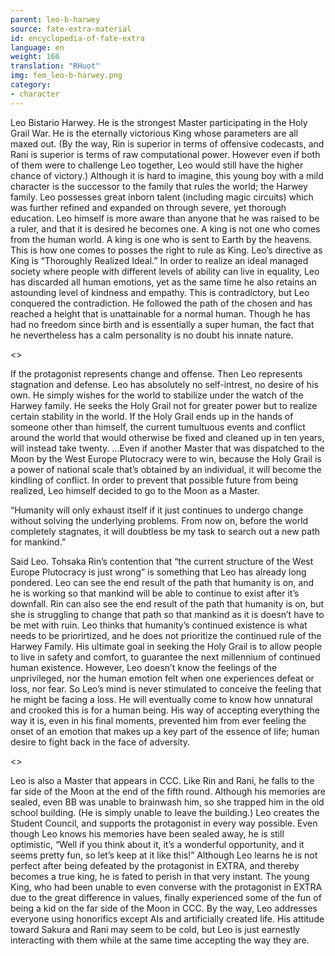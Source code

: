 ```yaml
---
parent: leo-b-harwey
source: fate-extra-material
id: encyclopedia-of-fate-extra
language: en
weight: 166
translation: "RHuot"
img: fem_leo-b-harwey.png
category:
- character
---
```


Leo Bistario Harwey.
He is the strongest Master participating in the Holy Grail War.
He is the eternally victorious King whose parameters are all maxed out.
(By the way, Rin is superior in terms of offensive codecasts, and Rani is superior is terms of raw computational power. However even if both of them were to challenge Leo together, Leo would still have the higher chance of victory.)
Although it is hard to imagine, this young boy with a mild character is the successor to the family that rules the world; the Harwey family.
Leo possesses great inborn talent (including magic circuits) which was further refined and expanded on through severe, yet thorough education.
Leo himself is more aware than anyone that he was raised to be a ruler, and that it is desired he becomes one.
A king is not one who comes from the human world.
A king is one who is sent to Earth by the heavens.
This is how one comes to posses the right to rule as King.
Leo’s directive as King is “Thoroughly Realized Ideal.”
In order to realize an ideal managed society where people with different levels of ability can live in equality, Leo has discarded all human emotions, yet as the same time he also retains an astounding level of kindness and empathy. This is contradictory, but Leo conquered the contradiction. He followed the path of the chosen and has reached a height that is unattainable for a normal human.
Though he has had no freedom since birth and is essentially a super human, the fact that he nevertheless has a calm personality is no doubt his innate nature.

<>

If the protagonist represents change and offense.
Then Leo represents stagnation and defense.
Leo has absolutely no self-intrest, no desire of his own. He simply wishes for the world to stabilize under the watch of the Harwey family.
He seeks the Holy Grail not for greater power but to realize certain stability in the world.
If the Holy Grail ends up in the hands of someone other than himself, the current tumultuous events and conflict around the world that would otherwise be fixed and cleaned up in ten years, will instead take twenty.
…Even if another Master that was dispatched to the Moon by the West Europe Plutocracy were to win, because the Holy Grail is a power of national scale that’s obtained by an individual, it will become the kindling of conflict.
In order to prevent that possible future from being realized, Leo himself decided to go to the Moon as a Master.

“Humanity will only exhaust itself if it just continues to undergo change without solving the underlying problems. From now on, before the world completely stagnates, it will doubtless be my task to search out a new path for mankind.”

Said Leo.
Tohsaka Rin’s contention that “the current structure of the West Europe Plutocracy is just wrong” is something that Leo has already long pondered.
Leo can see the end result of the path that humanity is on, and he is working so that mankind will be able to continue to exist after it’s downfall.
Rin can also see the end result of the path that humanity is on, but she is struggling to change that path so that mankind as it is doesn’t have to be met with ruin.
Leo thinks that humanity’s continued existence is what needs to be priorirtized, and he does not prioritize the continued rule of the Harwey Family.
His ultimate goal in seeking the Holy Grail is to allow people to live in safety and comfort, to guarantee the next millennium of continued human existence.
However, Leo doesn’t know the feelings of the unprivileged, nor the human emotion felt when one experiences defeat or loss, nor fear. So Leo’s mind is never stimulated to conceive the feeling that he might be facing a loss.
He will eventually come to know how unnatural and crooked this is for a human being.
His way of accepting everything the way it is, even in his final moments, prevented him from ever feeling the onset of an emotion that makes up a key part of the essence of life; human desire to fight back in the face of adversity.

<>

Leo is also a Master that appears in CCC.
Like Rin and Rani, he falls to the far side of the Moon at the end of the fifth round.
Although his memories are sealed, even BB was unable to brainwash him, so she trapped him in the old school building. (He is simply unable to leave the building.)
Leo creates the Student Council, and supports the protagonist in every way possible.
Even though Leo knows his memories have been sealed away, he is still optimistic, “Well if you think about it, it’s a wonderful opportunity, and it seems pretty fun, so let’s keep at it like this!”
Although Leo learns he is not perfect after being defeated by the protagonist in EXTRA, and thereby becomes a true king, he is fated to perish in that very instant.
The young King, who had been unable to even converse with the protagonist in EXTRA due to the great difference in values, finally experienced some of the fun of being a kid on the far side of the Moon in CCC.
By the way, Leo addresses everyone using honorifics except AIs and artificially created life. His attitude toward Sakura and Rani may seem to be cold, but Leo is just earnestly interacting with them while at the same time accepting the way they are.

